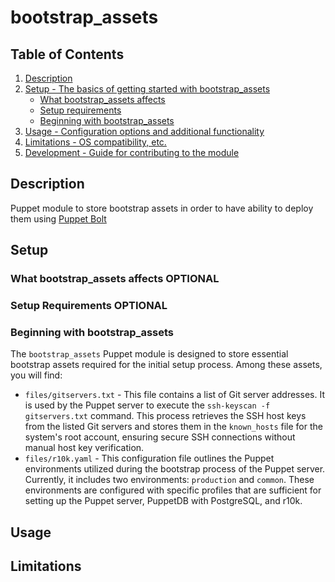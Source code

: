 # bootstrap_assets

## Table of Contents

1. [Description](#description)
1. [Setup - The basics of getting started with bootstrap_assets](#setup)
    * [What bootstrap_assets affects](#what-bootstrap_assets-affects)
    * [Setup requirements](#setup-requirements)
    * [Beginning with bootstrap_assets](#beginning-with-bootstrap_assets)
1. [Usage - Configuration options and additional functionality](#usage)
1. [Limitations - OS compatibility, etc.](#limitations)
1. [Development - Guide for contributing to the module](#development)

## Description

Puppet module to store bootstrap assets in order to have ability to deploy them 
using [Puppet Bolt](https://www.puppet.com/community/open-source/bolt)

## Setup

### What bootstrap_assets affects **OPTIONAL**

### Setup Requirements **OPTIONAL**

### Beginning with bootstrap_assets

The `bootstrap_assets` Puppet module is designed to store essential bootstrap assets required for
the initial setup process. Among these assets, you will find:

* `files/gitservers.txt` - This file contains a list of Git server addresses. It is used by the
Puppet server to execute the `ssh-keyscan -f gitservers.txt` command. This process retrieves the
SSH host keys from the listed Git servers and stores them in the `known_hosts` file for the
system's root account, ensuring secure SSH connections without manual host key verification.
* `files/r10k.yaml` - This configuration file outlines the Puppet environments utilized during the
bootstrap process of the Puppet server. Currently, it includes two environments: `production` and
`common`. These environments are configured with specific profiles that are sufficient for setting
up the Puppet server, PuppetDB with PostgreSQL, and r10k.

## Usage

## Limitations
